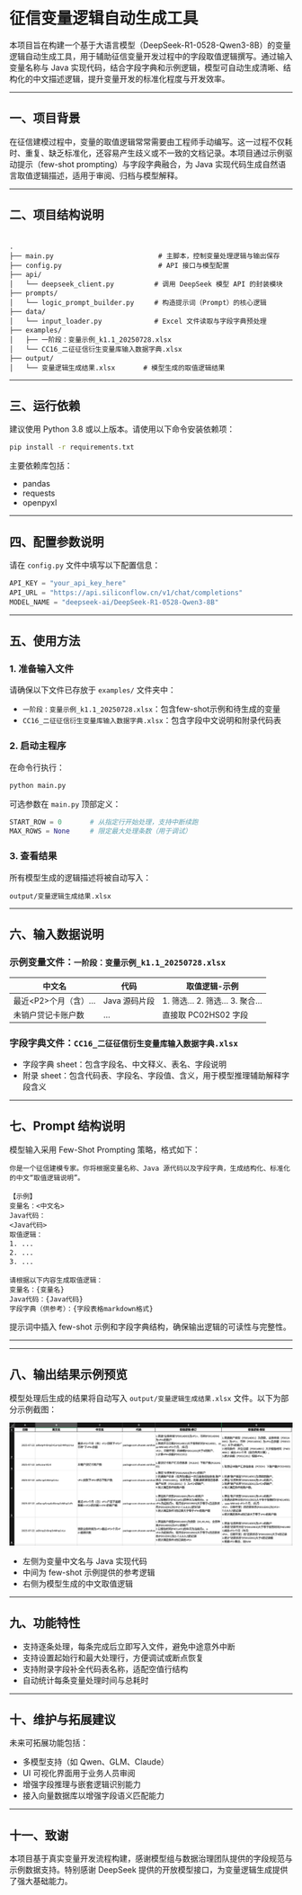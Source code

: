 # 征信变量逻辑自动生成工具

本项目旨在构建一个基于大语言模型（DeepSeek-R1-0528-Qwen3-8B）的变量逻辑自动生成工具，用于辅助征信变量开发过程中的字段取值逻辑撰写。通过输入变量名称与 Java 实现代码，结合字段字典和示例逻辑，模型可自动生成清晰、结构化的中文描述逻辑，提升变量开发的标准化程度与开发效率。

---

## 一、项目背景

在征信建模过程中，变量的取值逻辑常常需要由工程师手动编写。这一过程不仅耗时、重复、缺乏标准化，还容易产生歧义或不一致的文档记录。本项目通过示例驱动提示（few-shot prompting）与字段字典融合，为 Java 实现代码生成自然语言取值逻辑描述，适用于审阅、归档与模型解释。

---

## 二、项目结构说明

```

.
├── main.py                          # 主脚本，控制变量处理逻辑与输出保存
├── config.py                        # API 接口与模型配置
├── api/
│   └── deepseek_client.py          # 调用 DeepSeek 模型 API 的封装模块
├── prompts/
│   └── logic_prompt_builder.py     # 构造提示词（Prompt）的核心逻辑
├── data/
│   └── input_loader.py             # Excel 文件读取与字段字典预处理
├── examples/
│   ├── 一阶段：变量示例_k1.1_20250728.xlsx
│   └── CC16_二征征信衍生变量库输入数据字典.xlsx
├── output/
│   └── 变量逻辑生成结果.xlsx       # 模型生成的取值逻辑结果

````

---

## 三、运行依赖

建议使用 Python 3.8 或以上版本。请使用以下命令安装依赖项：

```bash
pip install -r requirements.txt
````

主要依赖库包括：

* pandas
* requests
* openpyxl

---

## 四、配置参数说明

请在 `config.py` 文件中填写以下配置信息：

```python
API_KEY = "your_api_key_here"
API_URL = "https://api.siliconflow.cn/v1/chat/completions"
MODEL_NAME = "deepseek-ai/DeepSeek-R1-0528-Qwen3-8B"
```

---

## 五、使用方法

### 1. 准备输入文件

请确保以下文件已存放于 `examples/` 文件夹中：

* `一阶段：变量示例_k1.1_20250728.xlsx`：包含few-shot示例和待生成的变量
* `CC16_二征征信衍生变量库输入数据字典.xlsx`：包含字段中文说明和附录代码表

### 2. 启动主程序

在命令行执行：

```bash
python main.py
```

可选参数在 `main.py` 顶部定义：

```python
START_ROW = 0       # 从指定行开始处理，支持中断续跑
MAX_ROWS = None     # 限定最大处理条数（用于调试）
```

### 3. 查看结果

所有模型生成的逻辑描述将被自动写入：

```
output/变量逻辑生成结果.xlsx
```

---

## 六、输入数据说明

### 示例变量文件：`一阶段：变量示例_k1.1_20250728.xlsx`

| 中文名           | 代码        | 取值逻辑-示例              |
| ------------- | --------- | -------------------- |
| 最近\<P2>个月（含）… | Java 源码片段 | 1. 筛选… 2. 筛选… 3. 聚合… |
| 未销户贷记卡账户数     | …         | 直接取 PC02HS02 字段      |

### 字段字典文件：`CC16_二征征信衍生变量库输入数据字典.xlsx`

* 字段字典 sheet：包含字段名、中文释义、表名、字段说明
* 附录 sheet：包含代码表、字段名、字段值、含义，用于模型推理辅助解释字段含义

---

## 七、Prompt 结构说明

模型输入采用 Few-Shot Prompting 策略，格式如下：

```text
你是一个征信建模专家。你将根据变量名称、Java 源代码以及字段字典，生成结构化、标准化的中文“取值逻辑说明”。

【示例】
变量名：<中文名>
Java代码：
<Java代码>
取值逻辑：
1. ...
2. ...
3. ...

请根据以下内容生成取值逻辑：
变量名：{变量名}
Java代码：{Java代码}
字段字典（供参考）：{字段表格markdown格式}
```

提示词中插入 few-shot 示例和字段字典结构，确保输出逻辑的可读性与完整性。

---

---

## 八、输出结果示例预览

模型处理后生成的结果将自动写入 `output/变量逻辑生成结果.xlsx` 文件。以下为部分示例截图：

![输出示例截图](assets/example_output.png)

- 左侧为变量中文名与 Java 实现代码
- 中间为 few-shot 示例提供的参考逻辑
- 右侧为模型生成的中文取值逻辑

---

## 九、功能特性

* 支持逐条处理，每条完成后立即写入文件，避免中途意外中断
* 支持设置起始行和最大处理行，方便调试或断点恢复
* 支持附录字段补全代码表名称，适配空值行结构
* 自动统计每条变量处理时间与总耗时

---

## 十、维护与拓展建议

未来可拓展功能包括：

* 多模型支持（如 Qwen、GLM、Claude）
* UI 可视化界面用于业务人员审阅
* 增强字段推理与嵌套逻辑识别能力
* 接入向量数据库以增强字段语义匹配能力

---

## 十一、致谢

本项目基于真实变量开发流程构建，感谢模型组与数据治理团队提供的字段规范与示例数据支持。特别感谢 DeepSeek 提供的开放模型接口，为变量逻辑生成提供了强大基础能力。

